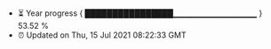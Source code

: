 - ⏳ Year progress { ████████████████▁▁▁▁▁▁▁▁▁▁▁▁▁▁ } 53.52 %
- ⏰ Updated on Thu, 15 Jul 2021 08:22:33 GMT

